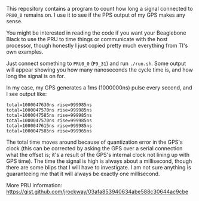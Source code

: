 This repository contains a program to count how long a signal connected to
`PRU0_0` remains on.  I use it to see if the PPS output of my GPS makes any
sense.

You might be interested in reading the code if you want your Beaglebone Black to
use the PRU to time things or communicate with the host processor, though
honestly I just copied pretty much everything from TI's own examples.

Just connect something to `PRU0_0` (`P9_31`) and run `./run.sh`.  Some output
will appear showing you how many nanoseconds the cycle time is, and how long the
signal is on for.

In my case, my GPS generates a 1ms (1000000ns) pulse every second, and I see
output like:

    total=1000047630ns rise=999985ns
    total=1000047570ns rise=999985ns
    total=1000047585ns rise=999985ns
    total=1000047570ns rise=999985ns
    total=1000047615ns rise=999985ns
    total=1000047585ns rise=999965ns

The total time moves around because of quantization error in the GPS's clock
(this can be corrected by asking the GPS over a serial connection what the
offset is; it's a result of the GPS's internal clock not lining up with GPS
time).  The time the signal is high is always about a millisecond, though there
are some blips that I will have to investigate.  I am not sure anything is
guaranteeing me that it will always be exactly one millisecond.

More PRU information: https://gist.github.com/jrockway/03afa853940634abe588c30644ac9cbe


